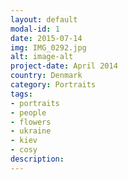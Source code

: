 ```yaml
---
layout: default
modal-id: 1
date: 2015-07-14
img: IMG_0292.jpg
alt: image-alt
project-date: April 2014
country: Denmark
category: Portraits
tags: 
- portraits
- people
- flowers
- ukraine
- kiev
- cosy
description:  
---
```

